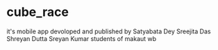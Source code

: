 # cube_race
it's mobile app devoloped and published by 
Satyabata Dey
Sreejita Das
Shreyan Dutta
Sreyan Kumar
students of makaut wb
